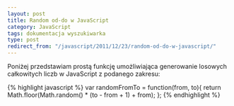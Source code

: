 ```yaml
---
layout: post
title: Random od-do w JavaScript
category: JavaScript
tags: dokumentacja wyszukiwarka
type: post
redirect_from: "/javascript/2011/12/23/random-od-do-w-javascript/"
---
```

Poniżej przedstawiam prostą funkcję umożliwiająca generowanie losowych całkowitych liczb w JavaScript z podanego zakresu:

{% highlight javascript %}
var randomFromTo = function(from, to){
    return Math.floor(Math.random() * (to - from + 1) + from);
};​
{% endhighlight %}
